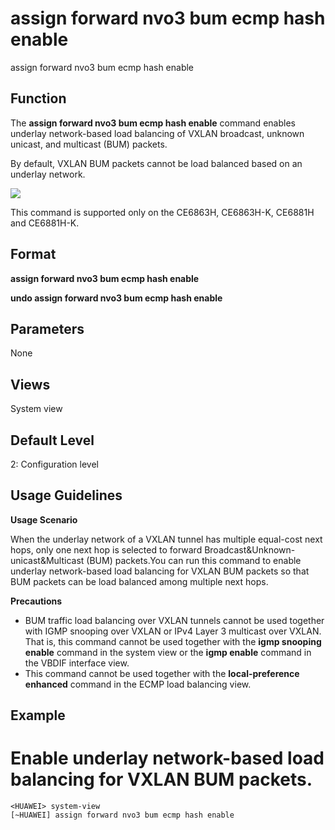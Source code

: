 assign forward nvo3 bum ecmp hash enable
========================================

assign forward nvo3 bum ecmp hash enable

Function
--------



The **assign forward nvo3 bum ecmp hash enable** command enables underlay network-based load balancing of VXLAN broadcast, unknown unicast, and multicast (BUM) packets.



By default, VXLAN BUM packets cannot be load balanced based on an underlay network.

![](../public_sys-resources/note_3.0-en-us.png) 

This command is supported only on the CE6863H, CE6863H-K, CE6881H and CE6881H-K.



Format
------

**assign forward nvo3 bum ecmp hash enable**

**undo assign forward nvo3 bum ecmp hash enable**


Parameters
----------

None

Views
-----

System view


Default Level
-------------

2: Configuration level


Usage Guidelines
----------------

**Usage Scenario**

When the underlay network of a VXLAN tunnel has multiple equal-cost next hops, only one next hop is selected to forward Broadcast&Unknown-unicast&Multicast (BUM) packets.You can run this command to enable underlay network-based load balancing for VXLAN BUM packets so that BUM packets can be load balanced among multiple next hops.

**Precautions**

* BUM traffic load balancing over VXLAN tunnels cannot be used together with IGMP snooping over VXLAN or IPv4 Layer 3 multicast over VXLAN. That is, this command cannot be used together with the **igmp snooping enable** command in the system view or the **igmp enable** command in the VBDIF interface view.
* This command cannot be used together with the **local-preference enhanced** command in the ECMP load balancing view.


Example
-------

# Enable underlay network-based load balancing for VXLAN BUM packets.
```
<HUAWEI> system-view
[~HUAWEI] assign forward nvo3 bum ecmp hash enable

```